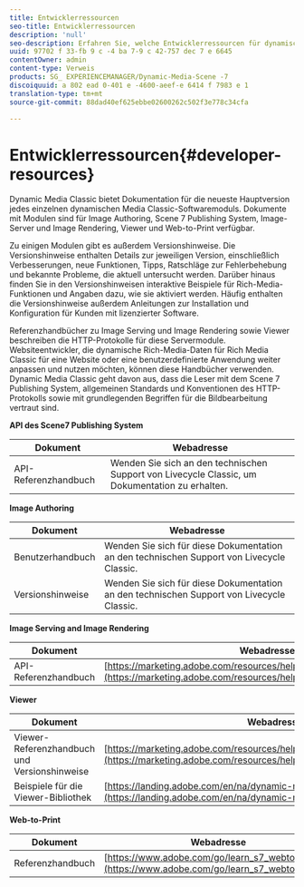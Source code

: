 ```yaml
---
title: Entwicklerressourcen
seo-title: Entwicklerressourcen
description: 'null'
seo-description: Erfahren Sie, welche Entwicklerressourcen für dynamische Medien verfügbar sind.
uuid: 97702 f 33-fb 9 c -4 ba 7-9 c 42-757 dec 7 e 6645
contentOwner: admin
content-type: Verweis
products: SG_ EXPERIENCEMANAGER/Dynamic-Media-Scene -7
discoiquuid: a 802 ead 0-401 e -4600-aeef-e 6414 f 7983 e 1
translation-type: tm+mt
source-git-commit: 88dad40ef625ebbe02600262c502f3e778c34cfa

---
```



# Entwicklerressourcen{#developer-resources}

Dynamic Media Classic bietet Dokumentation für die neueste Hauptversion jedes einzelnen dynamischen Media Classic-Softwaremoduls. Dokumente mit Modulen sind für Image Authoring, Scene 7 Publishing System, Image-Server und Image Rendering, Viewer und Web-to-Print verfügbar.

Zu einigen Modulen gibt es außerdem Versionshinweise. Die Versionshinweise enthalten Details zur jeweiligen Version, einschließlich Verbesserungen, neue Funktionen, Tipps, Ratschläge zur Fehlerbehebung und bekannte Probleme, die aktuell untersucht werden. Darüber hinaus finden Sie in den Versionshinweisen interaktive Beispiele für Rich-Media-Funktionen und Angaben dazu, wie sie aktiviert werden. Häufig enthalten die Versionshinweise außerdem Anleitungen zur Installation und Konfiguration für Kunden mit lizenzierter Software.

Referenzhandbücher zu Image Serving und Image Rendering sowie Viewer beschreiben die HTTP-Protokolle für diese Servermodule. Websiteentwickler, die dynamische Rich-Media-Daten für Rich Media Classic für eine Website oder eine benutzerdefinierte Anwendung weiter anpassen und nutzen möchten, können diese Handbücher verwenden. Dynamic Media Classic geht davon aus, dass die Leser mit dem Scene 7 Publishing System, allgemeinen Standards und Konventionen des HTTP-Protokolls sowie mit grundlegenden Begriffen für die Bildbearbeitung vertraut sind.


**API des Scene7 Publishing System**

| Dokument | Webadresse |
|--- |--- |
| API-Referenzhandbuch | Wenden Sie sich an den technischen Support von Livecycle Classic, um Dokumentation zu erhalten. |

**Image Authoring**

| Dokument | Webadresse |
|--- |--- |
| Benutzerhandbuch | Wenden Sie sich für diese Dokumentation an den technischen Support von Livecycle Classic. |
| Versionshinweise | Wenden Sie sich für diese Dokumentation an den technischen Support von Livecycle Classic. |

**Image Serving and Image Rendering**

| Dokument | Webadresse |
|--- |--- |
| API-Referenzhandbuch | [https://marketing.adobe.com/resources/help/en_US/s7/is_ir_api/index.html](https://marketing.adobe.com/resources/help/en_US/s7/is_ir_api/index.html) |

**Viewer**

| Dokument | Webadresse |
|--- |--- |
| Viewer-Referenzhandbuch und Versionshinweise | [https://marketing.adobe.com/resources/help/en_US/s7/viewers_ref/index.html](https://marketing.adobe.com/resources/help/en_US/s7/viewers_ref/index.html) |
| Beispiele für die Viewer-Bibliothek | [https://landing.adobe.com/en/na/dynamic-media/ctir-2755/live-demos.html](https://landing.adobe.com/en/na/dynamic-media/ctir-2755/live-demos.htm) |


**Web-to-Print**

| Dokument | Webadresse |
|--- |--- |
| Referenzhandbuch | [https://www.adobe.com/go/learn_s7_webtoprint_en](https://www.adobe.com/go/learn_s7_webtoprint_en) |
